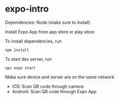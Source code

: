 # expo-intro

Dependencies: Node (make sure to install)

Install Expo App from app store or play store

To install dependencies, run

`npm install`

To start dev server, run

`npx expo start`

Make sure device and server are on the same network

- IOS: Scan QR code through camera
- Android: Scan QR code through Expo App
